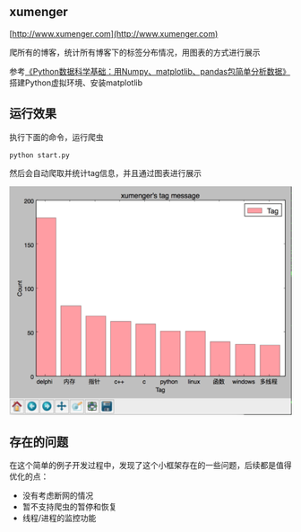 ## xumenger

[http://www.xumenger.com](http://www.xumenger.com)

爬所有的博客，统计所有博客下的标签分布情况，用图表的方式进行展示

参考[《Python数据科学基础：用Numpy、matplotlib、pandas包简单分析数据》](http://www.xumenger.com/python-data-science-02-20170109/)搭建Python虚拟环境、安装matplotlib

## 运行效果

执行下面的命令，运行爬虫

```
python start.py
```

然后会自动爬取并统计tag信息，并且通过图表进行展示

![image](./image/01.png)

## 存在的问题

在这个简单的例子开发过程中，发现了这个小框架存在的一些问题，后续都是值得优化的点：

* 没有考虑断网的情况
* 暂不支持爬虫的暂停和恢复
* 线程/进程的监控功能